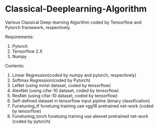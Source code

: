 # Classical-Deeplearning-Algorithm
Various Classical Deep-learning Algorithm coded by Tensorflow and Pytorch framework, respectively.

Requirements:

1. Pytorch 
2. Tensorflow 2.X 
3. Numpy

Contents:
1. Linear Regression(coded by numpy and pytorch, respectively)
2. Softmax Regression(coded by Pytorch)
3. LeNet (using mnist dataset, coded by tensorflow)
4. AlexNet (using cifar-10 dataset, coded by tensorflow)
5. ResNet (using cifar-10 dataset, coded by tensorflow)
6. Self-defined dataset in tensorflow input pipline (binary classification)
7. Funetuning_tf funetuing training use vgg16 pretrained net-work (coded by tensorflow)
8. Funetuning_torch funetuing training use alexnet pretrained net-work (coded by pytorch)
